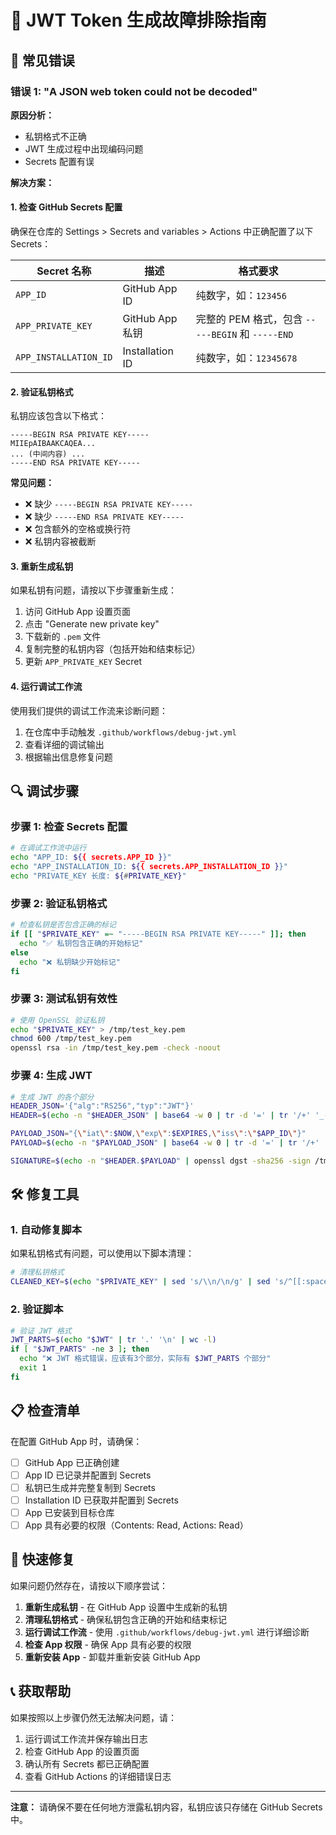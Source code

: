 # 🔧 JWT Token 生成故障排除指南

## 🚨 常见错误

### 错误 1: "A JSON web token could not be decoded"

**原因分析：**
- 私钥格式不正确
- JWT 生成过程中出现编码问题
- Secrets 配置有误

**解决方案：**

#### 1. 检查 GitHub Secrets 配置

确保在仓库的 Settings > Secrets and variables > Actions 中正确配置了以下 Secrets：

| Secret 名称 | 描述 | 格式要求 |
|-------------|------|----------|
| `APP_ID` | GitHub App ID | 纯数字，如：`123456` |
| `APP_PRIVATE_KEY` | GitHub App 私钥 | 完整的 PEM 格式，包含 `-----BEGIN` 和 `-----END` |
| `APP_INSTALLATION_ID` | Installation ID | 纯数字，如：`12345678` |

#### 2. 验证私钥格式

私钥应该包含以下格式：
```
-----BEGIN RSA PRIVATE KEY-----
MIIEpAIBAAKCAQEA...
... (中间内容) ...
-----END RSA PRIVATE KEY-----
```

**常见问题：**
- ❌ 缺少 `-----BEGIN RSA PRIVATE KEY-----`
- ❌ 缺少 `-----END RSA PRIVATE KEY-----`
- ❌ 包含额外的空格或换行符
- ❌ 私钥内容被截断

#### 3. 重新生成私钥

如果私钥有问题，请按以下步骤重新生成：

1. 访问 GitHub App 设置页面
2. 点击 "Generate new private key"
3. 下载新的 `.pem` 文件
4. 复制完整的私钥内容（包括开始和结束标记）
5. 更新 `APP_PRIVATE_KEY` Secret

#### 4. 运行调试工作流

使用我们提供的调试工作流来诊断问题：

1. 在仓库中手动触发 `.github/workflows/debug-jwt.yml`
2. 查看详细的调试输出
3. 根据输出信息修复问题

## 🔍 调试步骤

### 步骤 1: 检查 Secrets 配置

```bash
# 在调试工作流中运行
echo "APP_ID: ${{ secrets.APP_ID }}"
echo "APP_INSTALLATION_ID: ${{ secrets.APP_INSTALLATION_ID }}"
echo "PRIVATE_KEY 长度: ${#PRIVATE_KEY}"
```

### 步骤 2: 验证私钥格式

```bash
# 检查私钥是否包含正确的标记
if [[ "$PRIVATE_KEY" =~ "-----BEGIN RSA PRIVATE KEY-----" ]]; then
  echo "✅ 私钥包含正确的开始标记"
else
  echo "❌ 私钥缺少开始标记"
fi
```

### 步骤 3: 测试私钥有效性

```bash
# 使用 OpenSSL 验证私钥
echo "$PRIVATE_KEY" > /tmp/test_key.pem
chmod 600 /tmp/test_key.pem
openssl rsa -in /tmp/test_key.pem -check -noout
```

### 步骤 4: 生成 JWT

```bash
# 生成 JWT 的各个部分
HEADER_JSON='{"alg":"RS256","typ":"JWT"}'
HEADER=$(echo -n "$HEADER_JSON" | base64 -w 0 | tr -d '=' | tr '/+' '_-')

PAYLOAD_JSON="{\"iat\":$NOW,\"exp\":$EXPIRES,\"iss\":\"$APP_ID\"}"
PAYLOAD=$(echo -n "$PAYLOAD_JSON" | base64 -w 0 | tr -d '=' | tr '/+' '_-')

SIGNATURE=$(echo -n "$HEADER.$PAYLOAD" | openssl dgst -sha256 -sign /tmp/test_key.pem | base64 -w 0 | tr -d '=' | tr '/+' '_-')
```

## 🛠️ 修复工具

### 1. 自动修复脚本

如果私钥格式有问题，可以使用以下脚本清理：

```bash
# 清理私钥格式
CLEANED_KEY=$(echo "$PRIVATE_KEY" | sed 's/\\n/\n/g' | sed 's/^[[:space:]]*//' | sed 's/[[:space:]]*$//')
```

### 2. 验证脚本

```bash
# 验证 JWT 格式
JWT_PARTS=$(echo "$JWT" | tr '.' '\n' | wc -l)
if [ "$JWT_PARTS" -ne 3 ]; then
  echo "❌ JWT 格式错误，应该有3个部分，实际有 $JWT_PARTS 个部分"
  exit 1
fi
```

## 📋 检查清单

在配置 GitHub App 时，请确保：

- [ ] GitHub App 已正确创建
- [ ] App ID 已记录并配置到 Secrets
- [ ] 私钥已生成并完整复制到 Secrets
- [ ] Installation ID 已获取并配置到 Secrets
- [ ] App 已安装到目标仓库
- [ ] App 具有必要的权限（Contents: Read, Actions: Read）

## 🎯 快速修复

如果问题仍然存在，请按以下顺序尝试：

1. **重新生成私钥** - 在 GitHub App 设置中生成新的私钥
2. **清理私钥格式** - 确保私钥包含正确的开始和结束标记
3. **运行调试工作流** - 使用 `.github/workflows/debug-jwt.yml` 进行详细诊断
4. **检查 App 权限** - 确保 App 具有必要的权限
5. **重新安装 App** - 卸载并重新安装 GitHub App

## 📞 获取帮助

如果按照以上步骤仍然无法解决问题，请：

1. 运行调试工作流并保存输出日志
2. 检查 GitHub App 的设置页面
3. 确认所有 Secrets 都已正确配置
4. 查看 GitHub Actions 的详细错误日志

---

**注意：** 请确保不要在任何地方泄露私钥内容，私钥应该只存储在 GitHub Secrets 中。 